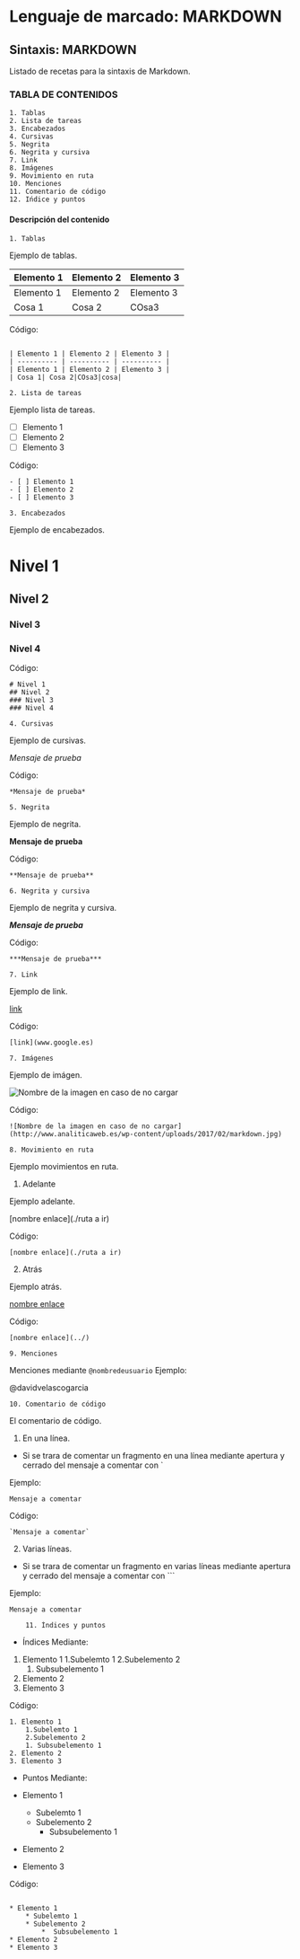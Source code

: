 # Lenguaje de marcado: MARKDOWN
## Sintaxis: MARKDOWN

Listado de recetas para la sintaxis de Markdown.

### TABLA DE CONTENIDOS

	1. Tablas
	2. Lista de tareas
	3. Encabezados
	4. Cursivas
	5. Negrita
	6. Negrita y cursiva
	7. Link
	8. Imágenes
	9. Movimiento en ruta
	10. Menciones
	11. Comentario de código
	12. Ińdice y puntos


#### Descripción del contenido

	1. Tablas

Ejemplo de tablas.

| Elemento 1 | Elemento 2 | Elemento 3 |
| ---------- | ---------- | ---------- |
| Elemento 1 | Elemento 2 | Elemento 3 |
| Cosa 1| Cosa 2|COsa3|cosa|

Código:
```

| Elemento 1 | Elemento 2 | Elemento 3 |
| ---------- | ---------- | ---------- |
| Elemento 1 | Elemento 2 | Elemento 3 |
| Cosa 1| Cosa 2|COsa3|cosa|
```
	2. Lista de tareas

Ejemplo lista de tareas.

- [ ] Elemento 1
- [ ] Elemento 2
- [ ] Elemento 3

Código:

```
- [ ] Elemento 1
- [ ] Elemento 2
- [ ] Elemento 3

```

	3. Encabezados

Ejemplo de encabezados.

# Nivel 1
## Nivel 2
### Nivel 3
### Nivel 4

Código:

```
# Nivel 1
## Nivel 2
### Nivel 3
### Nivel 4

```


	4. Cursivas

Ejemplo de cursivas.

*Mensaje de prueba*

Código:

`*Mensaje de prueba*`


	5. Negrita

Ejemplo de negrita.

**Mensaje de prueba**

Código:

`**Mensaje de prueba**`


	6. Negrita y cursiva


Ejemplo de negrita y cursiva.

***Mensaje de prueba***

Código:

`***Mensaje de prueba***`

	7. Link

Ejemplo de link.

[link](www.google.es)

Código:

`[link](www.google.es)`

	7. Imágenes

Ejemplo de imágen.

![Nombre de la imagen en caso de no cargar](http://www.analiticaweb.es/wp-content/uploads/2017/02/markdown.jpg)

Código:

```
![Nombre de la imagen en caso de no cargar](http://www.analiticaweb.es/wp-content/uploads/2017/02/markdown.jpg)
```
	8. Movimiento en ruta

Ejemplo movimientos en ruta.

1. Adelante

Ejemplo adelante.

[nombre enlace](./ruta a ir)

Código:

```
[nombre enlace](./ruta a ir)
```

2. Atrás

Ejemplo atrás.

[nombre enlace](../)

Código:
```
[nombre enlace](../)
```

	9. Menciones

Menciones mediante `@nombredeusuario`
Ejemplo:

@davidvelascogarcia


	10. Comentario de código

El comentario de código.

1.  En una línea.

* Si se trara de comentar un fragmento en una línea mediante apertura y cerrado del mensaje a comentar con `


Ejemplo:

`Mensaje a comentar`

Código:

```
`Mensaje a comentar`
```

2.  Varias líneas.

* Si se trara de comentar un fragmento en varias líneas mediante apertura y cerrado del mensaje a comentar con ```


Ejemplo:

```
Mensaje a comentar
```
		11. Índices y puntos

* Índices
Mediante:

1. Elemento 1
	1.Subelemto 1
	2.Subelemento 2
	1. Subsubelemento 1
2. Elemento 2
3. Elemento 3

Código:

```
1. Elemento 1
	1.Subelemto 1
	2.Subelemento 2
	1. Subsubelemento 1
2. Elemento 2
3. Elemento 3
```

* Puntos
Mediante:

* Elemento 1
	* Subelemto 1
	* Subelemento 2
		*  Subsubelemento 1
* Elemento 2
* Elemento 3

Código:

```

* Elemento 1
	* Subelemto 1
	* Subelemento 2
		*  Subsubelemento 1
* Elemento 2
* Elemento 3
